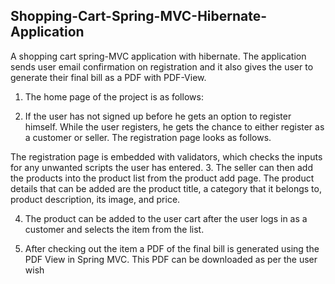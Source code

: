 ## Shopping-Cart-Spring-MVC-Hibernate-Application
A shopping cart spring-MVC application with hibernate. The application sends user email confirmation on registration and it also gives the user to generate their final bill as a PDF with PDF-View.

1. The home page of the project is as follows:


2. If the user has not signed up before he gets an option to register himself. While the user registers, he gets the chance to either register as a customer or seller. The registration page looks as follows.


The registration page is embedded with validators, which checks the inputs for any unwanted scripts the user has entered.
3. The seller can then add the products into the product list from the product add page. The product details that can be added are the product title, a category that it belongs to, product description, its image, and price.


4. The product can be added to the user cart after the user logs in as a customer and selects the item from the list.


5. After checking out the item a PDF of the final bill is generated using the PDF View in Spring MVC. This PDF can be downloaded as per the user wish
